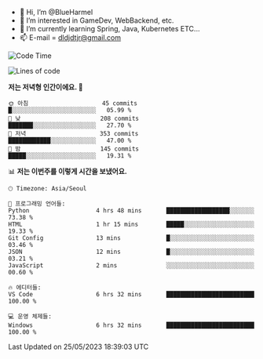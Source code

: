 - 👋 Hi, I’m @BlueHarmel
- 👀 I’m interested in GameDev, WebBackend, etc.
- 🌱 I’m currently learning Spring, Java, Kubernetes ETC...
- 📫 E-mail = dldjdtjr@gmail.com
  <!--START_SECTION:waka-->
![Code Time](http://img.shields.io/badge/Code%20Time-233%20hrs%2054%20mins-blue)

![Lines of code](https://img.shields.io/badge/%EC%A0%80%EB%8A%94%20%EC%97%AC%ED%83%9C%EA%B9%8C%EC%A7%80%20-38.3%20million%20%EC%A4%84%EC%9D%98%20%EC%BD%94%EB%93%9C%EB%A5%BC%20%EC%9E%91%EC%84%B1%ED%96%88%EC%96%B4%EC%9A%94.-blue)

**저는 저녁형 인간이에요. 🦉** 

```text
🌞 아침                     45 commits          █░░░░░░░░░░░░░░░░░░░░░░░░   05.99 % 
🌆 낮　                     208 commits         ███████░░░░░░░░░░░░░░░░░░   27.70 % 
🌃 저녁                     353 commits         ████████████░░░░░░░░░░░░░   47.00 % 
🌙 밤　                     145 commits         █████░░░░░░░░░░░░░░░░░░░░   19.31 % 
```


📊 **저는 이번주를 이렇게 시간을 보냈어요.** 

```text
🕑︎ Timezone: Asia/Seoul

💬 프로그래밍 언어들: 
Python                   4 hrs 48 mins       ██████████████████░░░░░░░   73.38 % 
HTML                     1 hr 15 mins        █████░░░░░░░░░░░░░░░░░░░░   19.33 % 
Git Config               13 mins             █░░░░░░░░░░░░░░░░░░░░░░░░   03.46 % 
JSON                     12 mins             █░░░░░░░░░░░░░░░░░░░░░░░░   03.21 % 
JavaScript               2 mins              ░░░░░░░░░░░░░░░░░░░░░░░░░   00.60 % 

🔥 에디터들: 
VS Code                  6 hrs 32 mins       █████████████████████████   100.00 % 

💻 운영 체제들: 
Windows                  6 hrs 32 mins       █████████████████████████   100.00 % 
```


 Last Updated on 25/05/2023 18:39:03 UTC
<!--END_SECTION:waka-->
<!---
BlueHarmel/BlueHarmel is a ✨ special ✨ repository because its `README.md` (this file) appears on your GitHub profile.
You can click the Preview link to take a look at your changes.
--->

